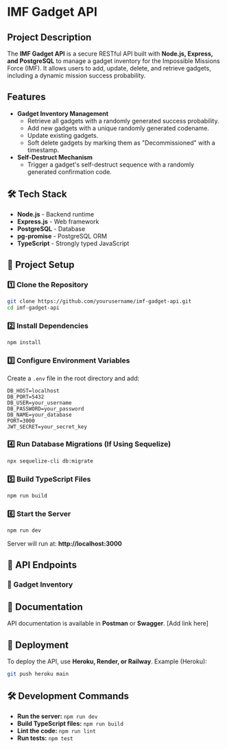 # IMF Gadget API

## Project Description
The **IMF Gadget API** is a secure RESTful API built with **Node.js, Express, and PostgreSQL** to manage a gadget inventory for the Impossible Missions Force (IMF). It allows users to add, update, delete, and retrieve gadgets, including a dynamic mission success probability.

## Features
- **Gadget Inventory Management**
  - Retrieve all gadgets with a randomly generated success probability.
  - Add new gadgets with a unique randomly generated codename.
  - Update existing gadgets.
  - Soft delete gadgets by marking them as "Decommissioned" with a timestamp.
- **Self-Destruct Mechanism**
  - Trigger a gadget's self-destruct sequence with a randomly generated confirmation code.


## 🛠️ Tech Stack
- **Node.js** - Backend runtime
- **Express.js** - Web framework
- **PostgreSQL** - Database
- **pg-promise** - PostgreSQL ORM
- **TypeScript** - Strongly typed JavaScript

## 📂 Project Setup
### 1️⃣ Clone the Repository
```sh
git clone https://github.com/yourusername/imf-gadget-api.git
cd imf-gadget-api
```

### 2️⃣ Install Dependencies
```sh
npm install
```

### 3️⃣ Configure Environment Variables
Create a `.env` file in the root directory and add:
```
DB_HOST=localhost
DB_PORT=5432
DB_USER=your_username
DB_PASSWORD=your_password
DB_NAME=your_database
PORT=3000
JWT_SECRET=your_secret_key
```

### 4️⃣ Run Database Migrations (If Using Sequelize)
```sh
npx sequelize-cli db:migrate
```

### 5️⃣ Build TypeScript Files
```sh
npm run build
```

### 6️⃣ Start the Server
```sh
npm run dev
```
Server will run at: **http://localhost:3000**

## 📌 API Endpoints
### 🔹 Gadget Inventory
<!-- | Method | Endpoint        | Description |
|--------|----------------|-------------|
| GET    | `/gadgets` | Get all gadgets with success probability |
| POST   | `/gadgets` | Add a new gadget |
| PATCH  | `/gadgets/:id` | Update an existing gadget |
| DELETE | `/gadgets/:id` | Decommission a gadget |

### 🔹 Self-Destruct
| Method | Endpoint        | Description |
|--------|----------------|-------------|
| POST   | `/gadgets/:id/self-destruct` | Triggers a gadget's self-destruct sequence |
 -->


## 📖 Documentation
API documentation is available in **Postman** or **Swagger**. [Add link here]

## 🚀 Deployment
To deploy the API, use **Heroku, Render, or Railway**.
Example (Heroku):
```sh
git push heroku main
```

## 🛠️ Development Commands
- **Run the server:** `npm run dev`
- **Build TypeScript files:** `npm run build`
- **Lint the code:** `npm run lint`
- **Run tests:** `npm test`



